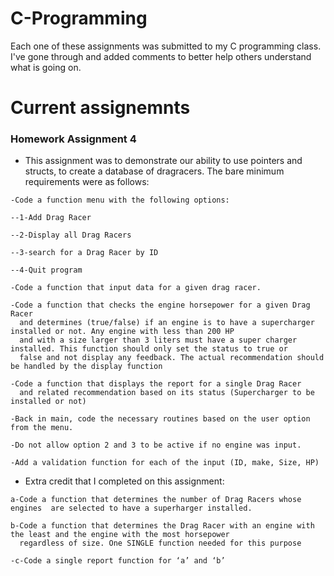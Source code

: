 # C-Programming
Each one of these assignments was submitted to my C programming class. I've gone through and added comments to better help others understand what is going on.

# Current assignemnts
### Homework Assignment 4
* This assignment was to demonstrate our ability to use pointers and structs, to create a database of dragracers. The bare minimum requirements were as follows:
```
-Code a function menu with the following options:

--1-Add Drag Racer

--2-Display all Drag Racers

--3-search for a Drag Racer by ID

--4-Quit program

-Code a function that input data for a given drag racer.

-Code a function that checks the engine horsepower for a given Drag Racer  
  and determines (true/false) if an engine is to have a supercharger installed or not. Any engine with less than 200 HP
  and with a size larger than 3 liters must have a super charger installed. This function should only set the status to true or 
  false and not display any feedback. The actual recommendation should be handled by the display function

-Code a function that displays the report for a single Drag Racer 
  and related recommendation based on its status (Supercharger to be installed or not)

-Back in main, code the necessary routines based on the user option from the menu.

-Do not allow option 2 and 3 to be active if no engine was input.

-Add a validation function for each of the input (ID, make, Size, HP)
```
* Extra credit that I completed on this assignment:
```
a-Code a function that determines the number of Drag Racers whose engines  are selected to have a superharger installed.

b-Code a function that determines the Drag Racer with an engine with the least and the engine with the most horsepower 
  regardless of size. One SINGLE function needed for this purpose

-c-Code a single report function for ‘a’ and ‘b’
```
